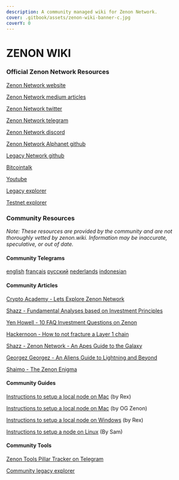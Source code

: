 ```yaml
---
description: A community managed wiki for Zenon Network.
cover: .gitbook/assets/zenon-wiki-banner-c.jpg
coverY: 0
---
```


# ZENON WIKI

### Official Zenon Network Resources

​[Zenon Network website](https://zenon.network)​

​[Zenon Network medium articles](https://medium.com/@zenon.network)​

​[Zenon Network twitter ](https://twitter.com/Zenon\_Network)​

​[Zenon Network telegram](https://t.me/joinchat/MLyPehLIbJj1nw1XOOOltg)​

​[Zenon Network discord](https://discord.gg/XDDjECy)​

​[Zenon Network Alphanet github](https://github.com/zenon-network)​

​[Legacy Network github](https://github.com/zenonnetwork)​

​[Bitcointalk](https://bitcointalk.org/index.php?topic=5279643.msg55303681#msg55303681)​

​[Youtube](https://www.youtube.com/channel/UCDb8ZtqBt6l5l4HugCnJwhQ)​

​[Legacy explorer](https://explore.zenon.network)​

​[Testnet explorer](https://explorer.znn.space)​

### Community Resources

_Note: These resources are provided by the community and are not thoroughly vetted by zenon.wiki. Information may be inaccurate, speculative, or out of date._

#### Community Telegrams

​[english](https://t.me/Zenon\_Community)​    ​[français](https://t.me/ZenonFR)​    ​[русский](https://t.me/Zenonnetwork\_Ru)​    ​[nederlands](https://t.me/ZenonNL)​    ​[indonesian](https://t.me/zenonnetwork\_ind)​

#### Community Articles

​[Crypto Academy - Lets Explore Zenon Network](https://knowledgeiskey2017.medium.com/lets-explore-zenon-network-cf46d6a8d1ee)​

​[Shazz - Fundamental Analyses based on Investment Principles](https://shazzamazzash.medium.com/fundamental-analysis-of-zenon-network-based-on-charlie-mungers-investment-principles-9097db0fa1bd)​

​[Yen Howell - 10 FAQ Investment Questions on Zenon](https://yenhowell.medium.com/zenon-101-10-frequently-asked-questions-when-investing-in-zenon-b7eb0cd1a7de)​

​[Hackernoon - How to not fracture a Layer 1 chain](https://hackernoon.com/how-not-to-fracture-a-layer-1-chain-qgi530g3)​

​[Shazz - Zenon Network - An Apes Guide to the Galaxy](https://shazzamazzash.medium.com/zenon-network-an-apes-guide-to-the-galaxy-7aad7dacdfef)​

​[Georgez Georgez - An Aliens Guide to Lightning and Beyond](https://medium.com/@georgezgeorgez/a-message-to-humans-an-aliens-guide-to-lightning-network-watchtower-limitations-and-beyond-96138967fa9b)​

​[Shaimo - The Zenon Enigma](https://medium.com/@shaimo/the-zenon-enigma-782f8b293bd6)​

#### Community Guides

​[Instructions to setup a local node on Mac](https://pastebin.com/tfgN4d79) (by Rex)​

​[Instructions to setup a local node on Mac](https://twitter.com/zenonorg/status/1464852904037265412?s=21) (by OG Zenon)​

​[Instructions to setup a local node on Windows](https://pastebin.com/eJp7L0rw) (by Rex)​

​[Instructions to setup a node on Linux](https://docs.zenon.wiki/home/how-to-run-a-node) (By Sam)​

#### Community Tools

​[Zenon Tools Pillar Tracker on Telegram](https://t.me/pillar\_tracker)​

​[Community legacy explorer](https://explorer.zenon.community)​
